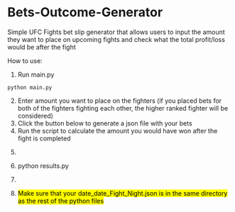 # Bets-Outcome-Generator
Simple UFC Fights bet slip generator that allows users to input the amount they want to place on upcoming fights and check what the total profit/loss would be after the fight

How to use:

1. Run main.py
```
python main.py
```
2. Enter amount you want to place on the fighters (if you placed bets for both of the fighters fighting each other, the higher ranked fighter will be considered)
3. Click the button below to generate a json file with your bets
4. Run the script to calculate the amount you would have won after the fight is completed
5. ```
6. python results.py
7. ```
8. <mark>Make sure that your date_date_Fight_Night.json is in the same directory as the rest of the python files</mark>
